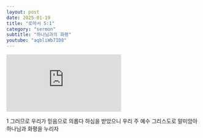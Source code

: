 ```yaml
---
layout: post
date: 2025-01-19
title: "로마서 5:1"
category: "sermon"
subtitle: "하나님과의 화평"
youtube: "aqbliWb7ID8"
---
```


<div class="youtube margin-large">
    <iframe src="https://www.youtube.com/embed/aqbliWb7ID8" title="YouTube video player" frameborder="0" allow="accelerometer; autoplay; clipboard-write; encrypted-media; gyroscope; picture-in-picture; web-share" allowfullscreen></iframe>
</div>

1 그러므로 우리가 믿음으로 의롭다 하심을 받았으니 우리 주 예수 그리스도로 말미암아 하나님과 화평을 누리자

